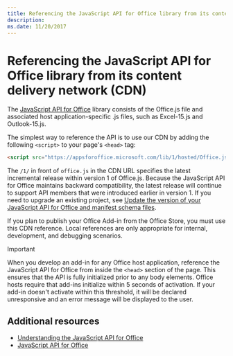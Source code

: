 ```yaml
---
title: Referencing the JavaScript API for Office library from its content delivery network (CDN)
description: 
ms.date: 11/20/2017 
---
```



# Referencing the JavaScript API for Office library from its content delivery network (CDN)


The [JavaScript API for Office](/reference/javascript-api-for-office.md) library consists of the Office.js file and associated host application-specific .js files, such as Excel-15.js and Outlook-15.js. 


The simplest way to reference the API is to use our CDN by adding the following `<script>` to your page's `<head>` tag:  

```html
<script src="https://appsforoffice.microsoft.com/lib/1/hosted/Office.js" type="text/javascript"></script>
```

The  `/1/` in front of `office.js` in the CDN URL specifies the latest incremental release within version 1 of Office.js. Because the JavaScript API for Office maintains backward compatibility, the latest release will continue to support API members that were introduced earlier in version 1. If you need to upgrade an existing project, see [Update the version of your JavaScript API for Office and manifest schema files](update-your-javascript-api-for-office-and-manifest-schema-version.md). 

If you plan to publish your Office Add-in from the Office Store, you must use this CDN reference. Local references are only appropriate for internal, development, and debugging scenarios.

> [!IMPORTANT]
>  When you develop an add-in for any Office host application, reference the JavaScript API for Office from inside the `<head>` section of the page. This ensures that the API is fully initialized prior to any body elements. Office hosts require that add-ins initialize within 5 seconds of activation. If your add-in doesn't activate within this threshold, it will be declared unresponsive and an error message will be displayed to the user.       

## Additional resources

- [Understanding the JavaScript API for Office](understanding-the-javascript-api-for-office.md)    
- [JavaScript API for Office](/reference/javascript-api-for-office.md)
    
